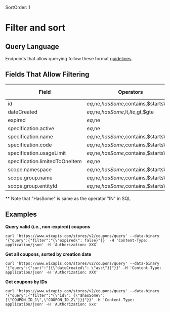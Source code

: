 SortOrder: 1
# Filter and sort

## Query Language

Endpoints that allow querying follow these format [guidelines](https://github.com/wix-private/platformization-guidelines/blob/master/Server/API-Query.md).

## Fields That Allow Filtering

| Field | Operators | Sorting Allowed|
| --- | --- | --- |
| id |$eq,$ne,$hasSome,$contains,$startsWith|Allowed|
| dateCreated |$eq,$ne,$hasSome,$lt,$lte,$gt,$gte|Allowed|
| expired |$eq,$ne||
| specification.active |$eq,$ne||
| specification.name |$eq,$ne,$hasSome,$contains,$startsWith|Allowed|
| specification.code |$eq,$ne,$hasSome,$contains,$startsWith|Allowed|
| specification.usageLimit |$eq,$ne,$hasSome,$contains,$startsWith|Allowed|
| specification.limitedToOneItem |$eq,$ne||
| scope.namespace |$eq,$ne,$hasSome,$contains,$startsWith|Allowed|
| scope.group.name |$eq,$ne,$hasSome,$contains,$startsWith|Allowed|
| scope.group.entityId |$eq,$ne,$hasSome,$contains,$startsWith|Allowed|

** Note that "HasSome" is same as the operator "IN" in SQL

## Examples

**Query valid (i.e., non-expired) coupons**

```
curl 'https://www.wixapis.com/stores/v2/coupons/query' --data-binary '{"query":{"filter":"{\"expired\": false}"}}' -H 'Content-Type: application/json' -H 'Authorization: XXX'
``` 

**Get all coupons, sorted by creation date**

```
curl 'https://www.wixapis.com/stores/v2/coupons/query' --data-binary '{"query":{"sort":"[{\"dateCreated\": \"asc\"}]"}}' -H 'Content-Type: application/json' -H 'Authorization: XXX'
``` 

**Get coupons by IDs**

```
curl 'https://www.wixapis.com/stores/v2/coupons/query' --data-binary '{"query":{"filter":"{\"id\": {\"$hasSome\": [\"COUPON_ID_1\",\"COUPON_ID_2\"]}}"}}' -H 'Content-Type: application/json' -H 'Authorization: xxx'
``` 

